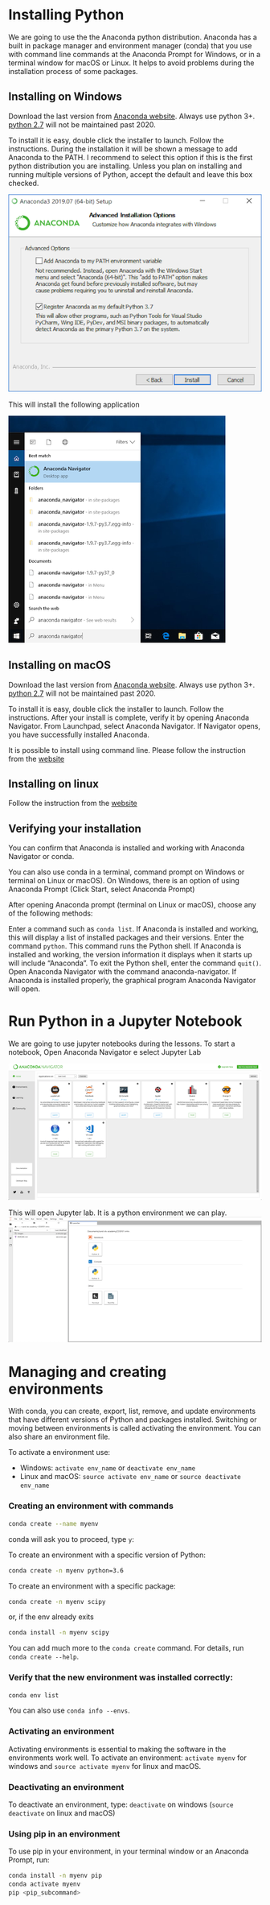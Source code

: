 # Installing Python

We are going to use the the Anaconda python distribution. Anaconda has a built in package manager and environment manager (conda) 
that you use with command line commands at the Anaconda Prompt for Windows, or in a terminal window for macOS or Linux.
It helps to avoid problems during the installation process of some packages. 

## Installing on Windows

Download the last version from [Anaconda website]( https://www.anaconda.com/distribution/#windows). Always use python 3+.
[python 2.7](https://pythonclock.org/) will not be maintained past 2020. 

To install it is easy, double click the installer to launch. Follow the instructions. During the installation it will be
shown a message to add Anaconda to the PATH. I recommend to select this option if this is the first python distribution
you are installing. Unless you plan on installing and running multiple versions of
Python, accept the default and leave this box checked.

![alt text](images/conda.png)

This will install the following application

![alt text](images/anaconda.png)

## Installing on macOS
 
Download the last version from [Anaconda website]( https://www.anaconda.com/downloads#macos). Always use python 3+.
[python 2.7](https://pythonclock.org/) will not be maintained past 2020. 

To install it is easy, double click the installer to launch. Follow the instructions. 
After your install is complete, verify it by opening Anaconda Navigator. From Launchpad, 
select Anaconda Navigator. If Navigator opens, you have successfully installed Anaconda. 


It is possible to install using command line. Please follow the instruction from the 
[website](https://docs.anaconda.com/anaconda/install/mac-os/)

## Installing on linux
Follow the instruction from the  [website](https://docs.anaconda.com/anaconda/install/linux/)

## Verifying your installation
You can confirm that Anaconda is installed and working with Anaconda Navigator or conda.

You can also use conda in a terminal, command prompt on Windows or terminal on Linux or macOS).
On Windows, there is an option of using Anaconda Prompt (Click Start, select Anaconda Prompt)

After opening Anaconda prompt (terminal on Linux or macOS), choose any of the following methods:

Enter a command such as `conda list`. If Anaconda is installed and working, this will display a 
list of installed packages and their versions.
Enter the command `python`. This command runs the Python shell.
 If Anaconda is installed and working, the version information it displays when it 
 starts up will include “Anaconda”. To exit the Python shell, enter the command `quit()`.
Open Anaconda Navigator with the command anaconda-navigator. 
If Anaconda is installed properly, the graphical program Anaconda Navigator will open.


# Run Python in a Jupyter Notebook

We are going to use jupyter notebooks during the lessons. To start a notebook, Open Anaconda 
Navigator e select Jupyter Lab

![alt text](images/navegator.png)

This will open Jupyter lab. It is a python environment we can play. 
![alt text](images/jupyter.png)


# Managing  and creating environments 

With conda, you can create, export, list, remove, and update
environments that have different versions of Python and 
packages installed. Switching or moving between
environments is called activating the environment. You can also
share an environment file.

To activate a environment use:

* Windows: ``activate env_name`` or ``deactivate env_name``
* Linux and macOS: ``source activate env_name`` or ``source deactivate env_name``

### Creating an environment with commands

```bash
conda create --name myenv
```
conda will ask you to proceed, type ``y``:

To create an environment with a specific version of Python:
```bash
conda create -n myenv python=3.6
```
To create an environment with a specific package:

```bash
conda create -n myenv scipy
```
or, if the env already exits 
```bash
conda install -n myenv scipy
```

You can add much more to the ``conda create`` command. 
For details, run ``conda create --help``.

### Verify that the new environment was installed correctly:
```bash
conda env list
```
You can also use ``conda info --envs``.
 
 
### Activating an environment

Activating environments is essential to making the software in the environments
work well. To activate an environment: `activate myenv` for windows and
`source activate myenv` for linux and macOS.

### Deactivating an environment

To deactivate an environment, type: `deactivate` on windows 
(`source deactivate` on linux and macOS)

### Using pip in an environment


To use pip in your environment, in your terminal window or an
Anaconda Prompt, run:

```bash
conda install -n myenv pip
conda activate myenv
pip <pip_subcommand>
```
